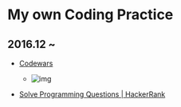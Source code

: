 # My own Coding Practice

## 2016.12 ~ 

* [Codewars](https://www.codewars.com/dashboard)  
	- ![img](https://www.codewars.com/users/tkhwang/badges/large)

* [Solve Programming Questions | HackerRank](https://www.hackerrank.com/domains?h_r=logo)
